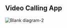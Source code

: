 ## Video Calling App

![Blank diagram-2](https://github.com/user-attachments/assets/9c29ffd8-114a-4b4e-ae67-8d025b28aa88)

